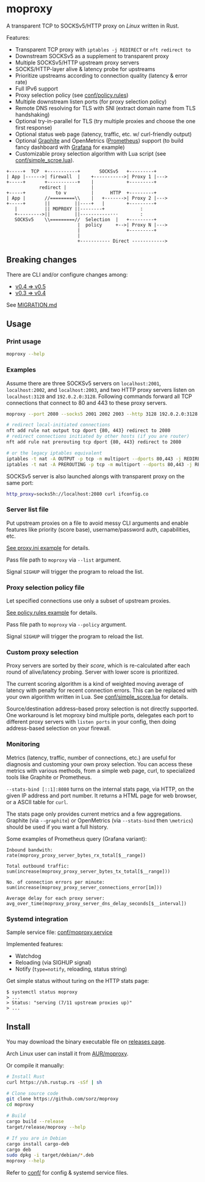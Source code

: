 # moproxy

A transparent TCP to SOCKSv5/HTTP proxy on *Linux* written in Rust.

Features:

 * Transparent TCP proxy with `iptables -j REDIRECT` or `nft redirect to`
 * Downstream SOCKSv5 as a supplement to transparent proxy
 * Multiple SOCKSv5/HTTP upstream proxy servers
 * SOCKS/HTTP-layer alive & latency probe for upstreams
 * Prioritize upstreams according to connection quality (latency & error rate)
 * Full IPv6 support
 * Proxy selection policy (see [conf/policy.rules](conf/policy.rules))
 * Multiple downstream listen ports (for proxy selection policy)
 * Remote DNS resolving for TLS with SNI (extract domain name from TLS
   handshaking)
 * Optional try-in-parallel for TLS (try multiple proxies and choose the one
   first response)
 * Optional status web page (latency, traffic, etc. w/ curl-friendly output)
 * Optional [Graphite](https://graphite.readthedocs.io/) and
   OpenMetrics ([Prometheus](https://prometheus.io/)) support
   (to build fancy dashboard with [Grafana](https://grafana.com/) for example)
 * Customizable proxy selection algorithm with Lua script (see
   [conf/simple_scroe.lua](conf/simple_score.lua)).

```
+-----+  TCP  +-----------+       SOCKSv5   +---------+
| App |------>| firewall  |    +----------->| Proxy 1 |--->
+-----+       +-----------+    |            +---------+
            redirect |         |
+-----+           to v         |      HTTP  +---------+
| App |       //=========\\    |   +------->| Proxy 2 |--->
+-----+       ||         ||----+   |        +---------+
   |          || MOPROXY ||--------+             :
   +--------->||         ||-----------···        :
   SOCKSv5    \\=========//  Selection  |   +---------+
                          |  policy     +-->| Proxy N |--->
                          |                 +---------+
                          |
                          +----------- Direct ------------>
```

## Breaking changes

There are CLI and/or configure changes among:

- [v0.4 => v0.5](MIGRATION.md/#v04-to-v05) 
- [v0.3 => v0.4](MIGRATION.md/#v03-to-v04) 

See [MIGRATION.md](MIGRATION.md)

## Usage

### Print usage
```bash
moproxy --help
```
### Examples

Assume there are three SOCKSv5 servers on `localhost:2001`, `localhost:2002`,
and `localhost:2003`, and two HTTP proxy servers listen on `localhost:3128`
and `192.0.2.0:3128`.
Following commands forward all TCP connections that connect to 80 and 443 to
these proxy servers.

```bash
moproxy --port 2080 --socks5 2001 2002 2003 --http 3128 192.0.2.0:3128

# redirect local-initiated connections
nft add rule nat output tcp dport {80, 443} redirect to 2080
# redirect connections initiated by other hosts (if you are router)
nft add rule nat prerouting tcp dport {80, 443} redirect to 2080

# or the legacy iptables equivalent
iptables -t nat -A OUTPUT -p tcp -m multiport --dports 80,443 -j REDIRECT --to-port 2080
iptables -t nat -A PREROUTING -p tcp -m multiport --dports 80,443 -j REDIRECT --to-port 2080
```

SOCKSv5 server is also launched alongs with transparent proxy on the same port:
```bash
http_proxy=socks5h://localhost:2080 curl ifconfig.co
```

### Server list file
Put upstream proxies on a file to avoid messy CLI arguments and enable features
like priority (score base), username/password auth, capabilities, etc.

[See proxy.ini example](conf/proxy.ini) for details.

Pass file path to `moproxy` via `--list` argument.

Signal `SIGHUP` will trigger the program to reload the list.

### Proxy selection policy file
Let specified connections use only a subset of upstream proxies.

[See policy.rules example](conf/policy.rules) for details.

Pass file path to `moproxy` via `--policy` argument.

Signal `SIGHUP` will trigger the program to reload the list.

### Custom proxy selection
Proxy servers are sorted by their *score*, which is re-calculated after each
round of alive/latency probing. Server with lower score is prioritized.

The current scoring algorithm is a kind of weighted moving average of latency
with penalty for recent connection errors. This can be replaced with your own
algorithm written in Lua. See [conf/simple_score.lua](conf/simple_score.lua)
for details.

Source/destination address–based proxy selection is not directly supported.
One workaround is let moproxy bind multiple ports, delegates each port to
different proxy servers with `listen ports` in your config, then doing
address-based selection on your firewall.

### Monitoring
Metrics (latency, traffic, number of connections, etc.) are useful for
diagnosis and customing your own proxy selection. You can access these
metrics with various methods, from a simple web page, curl, to specialized
tools like Graphite or Prometheus.

`--stats-bind [::1]:8080` turns on the internal stats page, via HTTP, on the
given IP address and port number. It returns a HTML page for web browser,
or a ASCII table for `curl`.

The stats page only provides current metrics and a few aggregations. Graphite
(via `--graphite`) or OpenMetrics (via `--stats-bind` then `\metrics`) should
be used if you want a full history.

Some examples of Prometheus query (Grafana variant):

```
Inbound bandwith:
rate(moproxy_proxy_server_bytes_rx_total[$__range])

Total outbound traffic:
sum(increase(moproxy_proxy_server_bytes_tx_total[$__range]))

No. of connection errors per minute:
sum(increase(moproxy_proxy_server_connections_error[1m]))

Average delay for each proxy server:
avg_over_time(moproxy_proxy_server_dns_delay_seconds[$__interval])
```

### Systemd integration

Sample service file: [conf/moproxy.service](conf/moproxy.service)

Implemented features:

- Watchdog
- Reloading (via SIGHUP signal)
- Notify (`type=notify`, reloading, status string)

Get simple status without turing on the HTTP stats page:

```
$ systemctl status moproxy
> ...
> Status: "serving (7/11 upstream proxies up)"
> ...
```

## Install

You may download the binary executable file on
[releases page](https://github.com/sorz/moproxy/releases).

Arch Linux user can install it from
[AUR/moproxy](https://aur.archlinux.org/packages/moproxy/).

Or compile it manually:

```bash
# Install Rust
curl https://sh.rustup.rs -sSf | sh

# Clone source code
git clone https://github.com/sorz/moproxy
cd moproxy

# Build
cargo build --release
target/release/moproxy --help

# If you are in Debian
cargo install cargo-deb
cargo deb
sudo dpkg -i target/debian/*.deb
moproxy --help
```

Refer to [conf/](conf/) for config & systemd service files. 
